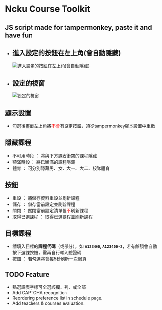 # Ncku Course Toolkit
## JS script made for tampermonkey, paste it and have fun

* ## 進入設定的按鈕在左上角(會自動隱藏)
    ![進入設定的按鈕在左上角(會自動隱藏)](https://i.ibb.co/R3Xb0N1/setting-button.png)

* ## 設定的視窗
    ![設定的視窗](https://i.ibb.co/bXrvwdS/setting-window.png)

## 顯示設置
* 勾選後畫面左上角將<span style="color:red">不會</span>有設定按鈕，須從tampermonkey腳本設置中重啟

## 隱藏課程 
* 不可用時段 ： 將與下方課表衝突的課程隱藏
* 額滿時段 ： 將已額滿的課程隱藏
* 體育 ： 可分別隱藏男、女、大一、大二、校隊體育

## 按鈕
* 重設 ： 將儲存資料重設並刷新課程
* 儲存 ： 儲存當前設定並刷新課程
* 關閉 ： 關閉當前設定清單但<span style="color:red">不</span>刷新課程
* 取得已選課程 ： 取得已選課程並刷新課程

## 目標課程
* 請填入目標的**課程代碼**（或部分），如 **`A123400`, `A123400-2`**，若有餘額會自動按下選課按鈕，需再自行輸入驗證碼
* 按鈕 ： 若勾選將會每5秒刷新一次網頁

## TODO Feature
* 點選課表字樣可全選該欄、列、或全部
* Add CAPTCHA recognition
* Reordering preference list in schedule page.
* Add teachers & courses evaluation.